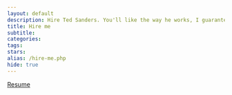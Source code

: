 ```yaml
---
layout: default
description: Hire Ted Sanders. You'll like the way he works, I guarantee it.
title: Hire me
subtitle:
categories:
tags:
stars:
alias: /hire-me.php
hide: true
---
```


<a href="{{site.url}}/TedSandersResume.pdf">Resume</a>